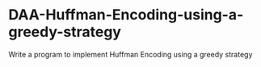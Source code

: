 # DAA-Huffman-Encoding-using-a-greedy-strategy
Write a program to implement Huffman Encoding using a greedy strategy
